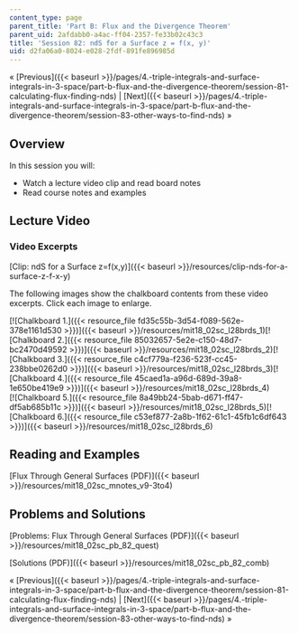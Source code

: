 ```yaml
---
content_type: page
parent_title: 'Part B: Flux and the Divergence Theorem'
parent_uid: 2afdabb0-a4ac-ff04-2357-fe33b02c43c3
title: 'Session 82: ndS for a Surface z = f(x, y)'
uid: d2fa06a0-8024-e028-2fdf-891fe896985d
---
```


« [Previous]({{< baseurl >}}/pages/4.-triple-integrals-and-surface-integrals-in-3-space/part-b-flux-and-the-divergence-theorem/session-81-calculating-flux-finding-nds) | [Next]({{< baseurl >}}/pages/4.-triple-integrals-and-surface-integrals-in-3-space/part-b-flux-and-the-divergence-theorem/session-83-other-ways-to-find-nds) »

Overview
--------

In this session you will:

*   Watch a lecture video clip and read board notes
*   Read course notes and examples

Lecture Video
-------------

### Video Excerpts

[Clip: ndS for a Surface z=f(x,y)]({{< baseurl >}}/resources/clip-nds-for-a-surface-z-f-x-y)

The following images show the chalkboard contents from these video excerpts. Click each image to enlarge.

[![Chalkboard 1.]({{< resource_file fd35c55b-3d54-f089-562e-378e1161d530 >}})]({{< baseurl >}}/resources/mit18_02sc_l28brds_1)[![Chalkboard 2.]({{< resource_file 85032657-5e2e-c150-48d7-bc2470d49592 >}})]({{< baseurl >}}/resources/mit18_02sc_l28brds_2)[![Chalkboard 3.]({{< resource_file c4cf779a-f236-523f-cc45-238bbe0262d0 >}})]({{< baseurl >}}/resources/mit18_02sc_l28brds_3)[![Chalkboard 4.]({{< resource_file 45caed1a-a96d-689d-39a8-1e650be419e9 >}})]({{< baseurl >}}/resources/mit18_02sc_l28brds_4)  
[![Chalkboard 5.]({{< resource_file 8a49bb24-5bab-d671-ff47-df5ab685b11c >}})]({{< baseurl >}}/resources/mit18_02sc_l28brds_5)[![Chalkboard 6.]({{< resource_file c53ef877-2a8b-1f62-61c1-45fb1c6df643 >}})]({{< baseurl >}}/resources/mit18_02sc_l28brds_6)

Reading and Examples
--------------------

[Flux Through General Surfaces (PDF)]({{< baseurl >}}/resources/mit18_02sc_mnotes_v9-3to4)

Problems and Solutions
----------------------

[Problems: Flux Through General Surfaces (PDF)]({{< baseurl >}}/resources/mit18_02sc_pb_82_quest)

[Solutions (PDF)]({{< baseurl >}}/resources/mit18_02sc_pb_82_comb)

« [Previous]({{< baseurl >}}/pages/4.-triple-integrals-and-surface-integrals-in-3-space/part-b-flux-and-the-divergence-theorem/session-81-calculating-flux-finding-nds) | [Next]({{< baseurl >}}/pages/4.-triple-integrals-and-surface-integrals-in-3-space/part-b-flux-and-the-divergence-theorem/session-83-other-ways-to-find-nds) »